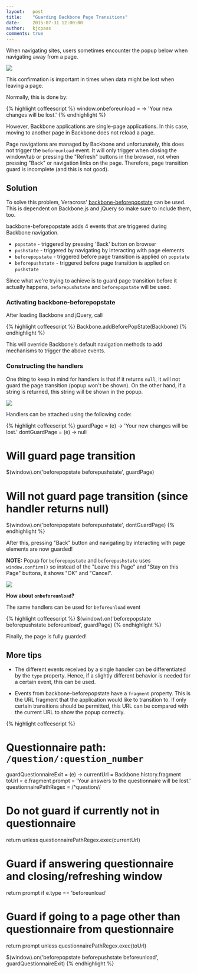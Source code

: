 ```yaml
---
layout:   post
title:    "Guarding Backbone Page Transitions"
date:     2015-07-31 12:00:00
author:   kjcpaas
comments: true
---
```


When navigating sites, users sometimes encounter the popup below when navigating away from a page.

![](http://i.gyazo.com/856f85d351defb43ecaa41119a41cca0.png)

This confirmation is important in times when data might be lost when leaving a page.

Normally, this is done by:

{% highlight coffeescript %}
window.onbeforeunload = -> 'Your new changes will be lost.'
{% endhighlight %}

However, Backbone applications are single-page applications. In this case, moving to another page in Backbone does not reload a page.

Page navigations are managed by Backbone and unfortunately, this does not trigger the `beforeunload` event. It will only trigger when closing the window/tab or pressing the "Refresh" buttons in the browser, not when pressing "Back" or navigation links on the page. Therefore, page transition guard is incomplete (and this is not good).

## Solution

To solve this problem, Veracross' [backbone-beforepopstate](https://github.com/veracross/backbone-beforepopstate) can be used. This is dependent on Backbone.js and jQuery so make sure to include them, too.

backbone-beforepopstate adds 4 events that are triggered during Backbone navigation.

- `popstate` - triggered by pressing 'Back' button on browser
- `pushstate` - triggered by navigating by interacting with page elements
- `beforepopstate` - triggered before page transition is applied on `popstate`
- `beforepushstate` - triggered before page transition is applied on `pushstate`

Since what we're trying to achieve is to guard page transition before it actually happens, `beforepushstate` and `beforepopstate` will be used.

### Activating backbone-beforepopstate

After loading Backbone and jQuery, call

{% highlight coffeescript %}
Backbone.addBeforePopState(Backbone)
{% endhighlight %}

This will override Backbone's default navigation methods to add mechanisms to trigger the above events.

### Constructing the handlers

One thing to keep in mind for handlers is that if it returns `null`, it will not guard the page transition (popup won't be shown). On the other hand, if a string is returned, this string will be shown in the popup.

![](http://i.gyazo.com/4b097d47b068b013a79ec4ceda0d6d83.png)

Handlers can be attached using the following code:

{% highlight coffeescript %}
guardPage = (e) -> 'Your new changes will be lost.'
dontGuardPage = (e) -> null

# Will guard page transition
$(window).on('beforepopstate beforepushstate', guardPage)

# Will not guard page transition (since handler returns null)
$(window).on('beforepopstate beforepushstate', dontGuardPage)
{% endhighlight %}

After this, pressing "Back" button and navigating by interacting with page elements are now guarded!

**NOTE:** Popup for `beforepopstate` and `beforepushstate` uses `window.confirm()` so instead of the "Leave this Page" and "Stay on this Page" buttons, it shows "OK" and "Cancel".

![](http://i.gyazo.com/4b097d47b068b013a79ec4ceda0d6d83.png)

**How about `onbeforeunload`?**

The same handlers can be used for `beforeunload` event

{% highlight coffeescript %}
$(window).on('beforepopstate beforepushstate beforeunload', guardPage)
{% endhighlight %}

Finally, the page is fully guarded!

## More tips

- The different events received by a single handler can be differentiated by the `type` property. Hence, if a slightly different behavior is needed for a certain event, this can be used.

- Events from backbone-beforepopstate have a `fragment` property. This is the URL fragment that the application would like to transition to. If only certain transitions should be permitted, this URL can be compared with the current URL to show the popup correctly.

{% highlight coffeescript %}
# Questionnaire path: `/question/:question_number`

guardQuestionnaireExit = (e) ->
  currentUrl = Backbone.history.fragment
  toUrl = e.fragment
  prompt = 'Your answers to the questionnaire will be lost.'
  questionnairePathRegex = /^question\//

  # Do not guard if currently not in questionnaire
  return unless questionnairePathRegex.exec(currentUrl)

  # Guard if answering questionnaire and closing/refreshing window
  return prompt if e.type == 'beforeunload'

  # Guard if going to a page other than questionnaire from questionnaire
  return prompt unless questionnairePathRegex.exec(toUrl)

$(window).on('beforepopstate beforepushstate beforeunload', guardQuestionnaireExit)
{% endhighlight %}
